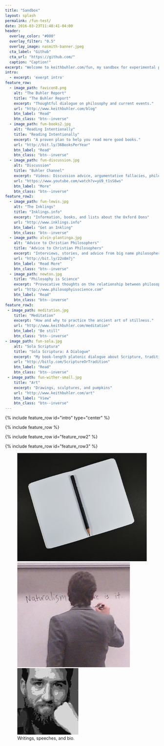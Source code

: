 ```yaml
---
title: "Sandbox"
layout: splash
permalink: /fun-test/
date: 2016-03-23T11:48:41-04:00
header:
  overlay_color: "#000"
  overlay_filter: "0.5"
  overlay_image: nasmith-banner.jpeg
  cta_label: "Github"
  cta_url: "https://github.com/"
  caption: "Caption!"
excerpt: "Welcome to keithbuhler.com/fun, my sandbox for experimental projects. These projects range from playful to serious, from sketch to complete. Thanks for visiting. Browse, follow, and leave a comment."
intro: 
  - excerpt: 'exerpt intro'
feature_row:
  - image_path: favicon8.png
    alt: "The Buhler Report"
    title: "The Buhler Report"
    excerpt: "Thoughtful dialogue on philosophy and current events."
    url: "http://www.keithbuhler.com/blog"
    btn_label: "Read"
    btn_class: "btn--inverse"
  - image_path: fun-books2.jpg
    alt: "Reading Intentionally"
    title: "Reading Intentionally"
    excerpt: "A proven plan to help you read more good books."
    url: "http://bit.ly/36BooksPerYear"
    btn_label: "Read"
    btn_class: "btn--inverse"
  - image_path: fun-discussion.jpg
    alt: "Discussion"
    title: "Buhler Channel"
    excerpt: "Videos: Discussion advice, argumentative fallacies, philosophy talks, and comedy"
    url: "https://www.youtube.com/watch?v=yU9_t1sS6ws"
    btn_label: "More"
    btn_class: "btn--inverse"
feature_row2:
  - image_path: fun-lewis.jpg
    alt: "The Inklings"
    title: "Inklings.info"
    excerpt: "Information, books, and lists about the Oxford Dons"
    url: "http://www.inklings.info"
    btn_label: "Get an Inkling"
    btn_class: "btn--inverse"
  - image_path: alvin-plantinga.jpg
    alt: "Advice to Christian Philosophers"
    title: "Advice to Christian Philosophers"
    excerpt: "Interviews, stories, and advice from big name philosophers."
    url: "http://bit.ly/22o8m7j"
    btn_label: "Read More"
    btn_class: "btn--inverse"
  - image_path: newton.jpg
    title: "Philosophy is Science"
    excerpt: "Provocative thoughts on the relationship between philosophy and other formal and natural sciences."
    url: "http://www.philosophyisscience.com"
    btn_label: "Read"
    btn_class: "btn--inverse"
feature_row3:
 - image_path: meditation.jpg
    title: "Meditation"
    excerpt: "How and why to practice the ancient art of stillness."
    url: "http://www.keithbuhler.com/meditation"
    btn_label: "Be still"
    btn_class: "btn--inverse"
- image_path: fun-sola.jpg
    alt: "Sola Scriptura"
    title: "Sola Scriptura: A Dialogue"
    excerpt: "My book-length platonic dialogue about Scripture, tradition, and Orthodoxy for protestants, Catholics, and the confused."
    url: "http://bitly.com/ScriptureOrTradition"
    btn_label: "Read"
    btn_class: "btn--inverse"
 - image_path: fun-wither-small.jpg
    title: "Art"
    excerpt: "Drawings, sculptures, and pumpkins"
    url: "http://www.keithbuhler.com/art"
    btn_label: "View"
    btn_class: "btn--inverse"
---
```


{% include feature_row id="intro" type="center" %}

{% include feature_row %}

{% include feature_row id="feature_row2"  %}

{% include feature_row id="feature_row3"  %}

<figure class="third">
    <a href="http://www.keithbuhler.com/writings"><img src="/images/writing-notebook.jpg"></a>
    <a href="http://www.keithbuhler.com/speaking"> <img src="/images/keithbuhler-teaching.jpg"> </a>
    <a href="http://www.keithbuhler.com/bio"> <img src="/images/keithbuhler-bw-small.png"> </a>
    <figcaption> Writings, speeches, and bio.</figcaption>
</figure>